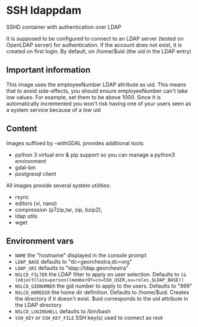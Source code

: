 # SSH ldappdam

SSHD container with authentication over LDAP

It is supposed to be configured to connect to an LDAP server (tested on
OpenLDAP server) for authentication. If the account does not exist, it is
created on first login. By default, on /home/$uid (the uid in the LDAP entry)

## Important information
This image uses the employeeNumber LDAP attribute as uid. This means that to
avoid side-effects, you should ensure employeeNumber can't take low values.
For example, set them to be above 1000. Since it is automatically incremented
you won't risk having one of your users seen as a system service because of a
low uid

## Content
Images suffixed by -withGDAL provides additional tools:
 * python 3 virtual env & pip support so you can manage a python3 environment
 * gdal-bin
 * postgresql client

All images provide several system utilities:
 * rsync
 * editors (vi, nano)
 * compression (p7zip,tar, zip, bzip2),
 * ldap utils
 * wget

## Environment vars
 * `NAME` the "hostname" displayed in the console prompt
 * `LDAP_BASE` defaults to "dc=georchestra,dc=org"
 * `LDAP_URI` defaults to "ldap://ldap.georchestra"
 * `NSLCD_FILTER` the LDAP filter to apply on user selection. Defaults to `(&(objectClass=person)(memberOf=cn=SSH_USER,ou=roles,$LDAP_BASE))`
 * `NSLCD_GIDNUMBER` the gid number to apply to the users. Defaults to "999"
 * `NSLCD_HOMEDIR` the home dir definition. Defaults to /home/$uid. Creates the directory if it doesn't exist. $uid corresponds to the uid attribute in the LDAP directory
 * `NSLCD_LOGINSHELL` defaults to /bin/bash
 * `SSH_KEY` or `SSH_KEY_FILE` SSH key(s) used to connect as root
